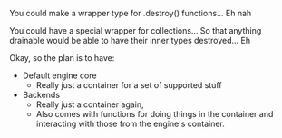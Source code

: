 You could make a wrapper type for .destroy() functions... 
Eh
nah

You could have a special wrapper for collections... So that anything drainable would be able to have their inner types destroyed...
Eh

Okay, so the plan is to have:
* Default engine core 
    * Really just a container for a set of supported stuff
* Backends
    * Really just a container again,
    * Also comes with functions for doing things in the container and interacting with those from the engine's container.
